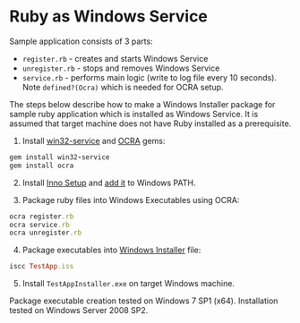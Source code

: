 # Ruby as Windows Service

Sample application consists of 3 parts:
- `register.rb` - creates and starts Windows Service
- `unregister.rb` - stops and removes Windows Service
- `service.rb` - performs main logic (write to log file every 10 seconds). Note `defined?(Ocra)` which is needed for OCRA setup.

The steps below describe how to make a Windows Installer package for sample ruby application which is installed as Windows Service. It is assumed that target machine does not have Ruby installed as a prerequisite.

1) Install [win32-service](https://github.com/djberg96/win32-service) and [OCRA](https://github.com/larsch/ocra) gems:
```ruby
gem install win32-service
gem install ocra
```
2) Install [Inno Setup](http://www.jrsoftware.org/isdl.php) and [add it](https://thommck.wordpress.com/2010/12/06/how-to-add-a-path-to-the-system-variables-in-windows-2008-r2/) to Windows PATH.

3) Package ruby files into Windows Executables using OCRA:
```ruby
ocra register.rb
ocra service.rb
ocra unregister.rb
```
4) Package executables into [Windows Installer](http://www.jrsoftware.org/ishelp/index.php?topic=setupcmdline) file:
```ruby
iscc TestApp.iss
```
5) Install `TestAppInstaller.exe` on target Windows machine.

Package executable creation tested on Windows 7 SP1 (x64). Installation tested on Windows Server 2008 SP2.
